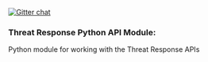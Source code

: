 [![Gitter chat](https://img.shields.io/badge/gitter-join%20chat-brightgreen.svg)](https://gitter.im/CiscoSecurity/Threat-Response "Gitter chat")

### Threat Response Python API Module:

Python module for working with the Threat Response APIs
